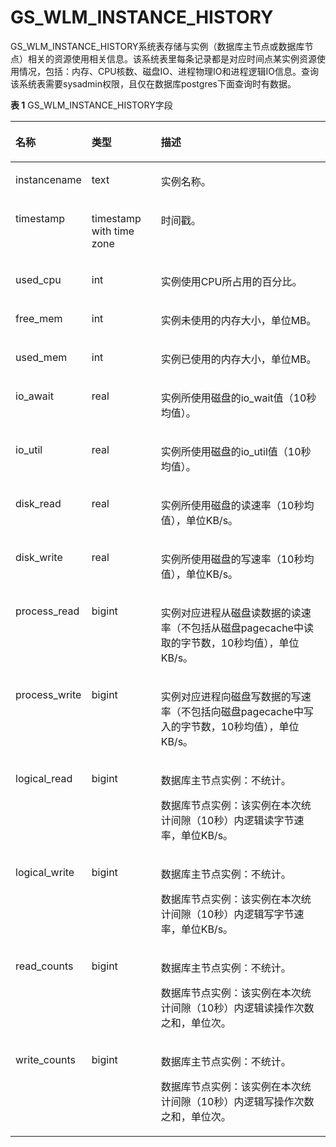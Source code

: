 # GS\_WLM\_INSTANCE\_HISTORY<a name="ZH-CN_TOPIC_0289900166"></a>

GS\_WLM\_INSTANCE\_HISTORY系统表存储与实例（数据库主节点或数据库节点）相关的资源使用相关信息。该系统表里每条记录都是对应时间点某实例资源使用情况，包括：内存、CPU核数、磁盘IO、进程物理IO和进程逻辑IO信息。查询该系统表需要sysadmin权限，且仅在数据库postgres下面查询时有数据。

**表 1**  GS\_WLM\_INSTANCE\_HISTORY字段

<a name="zh-cn_topic_0283136549_zh-cn_topic_0237122262_table175231552565"></a>
<table><thead align="left"><tr id="zh-cn_topic_0283136549_zh-cn_topic_0237122262_row85231552065"><th class="cellrowborder" valign="top" width="17.43%" id="mcps1.2.4.1.1"><p id="zh-cn_topic_0283136549_zh-cn_topic_0237122262_p652335213618"><a name="zh-cn_topic_0283136549_zh-cn_topic_0237122262_p652335213618"></a><a name="zh-cn_topic_0283136549_zh-cn_topic_0237122262_p652335213618"></a>名称</p>
</th>
<th class="cellrowborder" valign="top" width="22.57%" id="mcps1.2.4.1.2"><p id="zh-cn_topic_0283136549_zh-cn_topic_0237122262_p952315216614"><a name="zh-cn_topic_0283136549_zh-cn_topic_0237122262_p952315216614"></a><a name="zh-cn_topic_0283136549_zh-cn_topic_0237122262_p952315216614"></a>类型</p>
</th>
<th class="cellrowborder" valign="top" width="60%" id="mcps1.2.4.1.3"><p id="zh-cn_topic_0283136549_zh-cn_topic_0237122262_p195238521862"><a name="zh-cn_topic_0283136549_zh-cn_topic_0237122262_p195238521862"></a><a name="zh-cn_topic_0283136549_zh-cn_topic_0237122262_p195238521862"></a>描述</p>
</th>
</tr>
</thead>
<tbody><tr id="zh-cn_topic_0283136549_zh-cn_topic_0237122262_row1452314522062"><td class="cellrowborder" valign="top" width="17.43%" headers="mcps1.2.4.1.1 "><p id="zh-cn_topic_0283136549_zh-cn_topic_0237122262_p85233528619"><a name="zh-cn_topic_0283136549_zh-cn_topic_0237122262_p85233528619"></a><a name="zh-cn_topic_0283136549_zh-cn_topic_0237122262_p85233528619"></a>instancename</p>
</td>
<td class="cellrowborder" valign="top" width="22.57%" headers="mcps1.2.4.1.2 "><p id="zh-cn_topic_0283136549_zh-cn_topic_0237122262_p45239521366"><a name="zh-cn_topic_0283136549_zh-cn_topic_0237122262_p45239521366"></a><a name="zh-cn_topic_0283136549_zh-cn_topic_0237122262_p45239521366"></a>text</p>
</td>
<td class="cellrowborder" valign="top" width="60%" headers="mcps1.2.4.1.3 "><p id="zh-cn_topic_0283136549_zh-cn_topic_0237122262_p135233522061"><a name="zh-cn_topic_0283136549_zh-cn_topic_0237122262_p135233522061"></a><a name="zh-cn_topic_0283136549_zh-cn_topic_0237122262_p135233522061"></a>实例名称。</p>
</td>
</tr>
<tr id="zh-cn_topic_0283136549_zh-cn_topic_0237122262_row952325215615"><td class="cellrowborder" valign="top" width="17.43%" headers="mcps1.2.4.1.1 "><p id="zh-cn_topic_0283136549_zh-cn_topic_0237122262_p1352375216616"><a name="zh-cn_topic_0283136549_zh-cn_topic_0237122262_p1352375216616"></a><a name="zh-cn_topic_0283136549_zh-cn_topic_0237122262_p1352375216616"></a>timestamp</p>
</td>
<td class="cellrowborder" valign="top" width="22.57%" headers="mcps1.2.4.1.2 "><p id="zh-cn_topic_0283136549_zh-cn_topic_0237122262_p1252375216617"><a name="zh-cn_topic_0283136549_zh-cn_topic_0237122262_p1252375216617"></a><a name="zh-cn_topic_0283136549_zh-cn_topic_0237122262_p1252375216617"></a>timestamp with time zone</p>
</td>
<td class="cellrowborder" valign="top" width="60%" headers="mcps1.2.4.1.3 "><p id="zh-cn_topic_0283136549_zh-cn_topic_0237122262_p7523145212618"><a name="zh-cn_topic_0283136549_zh-cn_topic_0237122262_p7523145212618"></a><a name="zh-cn_topic_0283136549_zh-cn_topic_0237122262_p7523145212618"></a>时间戳。</p>
</td>
</tr>
<tr id="zh-cn_topic_0283136549_zh-cn_topic_0237122262_row752395218615"><td class="cellrowborder" valign="top" width="17.43%" headers="mcps1.2.4.1.1 "><p id="zh-cn_topic_0283136549_zh-cn_topic_0237122262_p05231752360"><a name="zh-cn_topic_0283136549_zh-cn_topic_0237122262_p05231752360"></a><a name="zh-cn_topic_0283136549_zh-cn_topic_0237122262_p05231752360"></a>used_cpu</p>
</td>
<td class="cellrowborder" valign="top" width="22.57%" headers="mcps1.2.4.1.2 "><p id="zh-cn_topic_0283136549_zh-cn_topic_0237122262_p14523952163"><a name="zh-cn_topic_0283136549_zh-cn_topic_0237122262_p14523952163"></a><a name="zh-cn_topic_0283136549_zh-cn_topic_0237122262_p14523952163"></a>int</p>
</td>
<td class="cellrowborder" valign="top" width="60%" headers="mcps1.2.4.1.3 "><p id="zh-cn_topic_0283136549_zh-cn_topic_0237122262_p135232521165"><a name="zh-cn_topic_0283136549_zh-cn_topic_0237122262_p135232521165"></a><a name="zh-cn_topic_0283136549_zh-cn_topic_0237122262_p135232521165"></a>实例使用CPU所占用的百分比。</p>
</td>
</tr>
<tr id="zh-cn_topic_0283136549_zh-cn_topic_0237122262_row2052325218610"><td class="cellrowborder" valign="top" width="17.43%" headers="mcps1.2.4.1.1 "><p id="zh-cn_topic_0283136549_zh-cn_topic_0237122262_p752355218614"><a name="zh-cn_topic_0283136549_zh-cn_topic_0237122262_p752355218614"></a><a name="zh-cn_topic_0283136549_zh-cn_topic_0237122262_p752355218614"></a>free_mem</p>
</td>
<td class="cellrowborder" valign="top" width="22.57%" headers="mcps1.2.4.1.2 "><p id="zh-cn_topic_0283136549_zh-cn_topic_0237122262_p1452319522618"><a name="zh-cn_topic_0283136549_zh-cn_topic_0237122262_p1452319522618"></a><a name="zh-cn_topic_0283136549_zh-cn_topic_0237122262_p1452319522618"></a>int</p>
</td>
<td class="cellrowborder" valign="top" width="60%" headers="mcps1.2.4.1.3 "><p id="zh-cn_topic_0283136549_zh-cn_topic_0237122262_p452416520620"><a name="zh-cn_topic_0283136549_zh-cn_topic_0237122262_p452416520620"></a><a name="zh-cn_topic_0283136549_zh-cn_topic_0237122262_p452416520620"></a>实例未使用的内存大小，单位MB。</p>
</td>
</tr>
<tr id="zh-cn_topic_0283136549_zh-cn_topic_0237122262_row10524165216615"><td class="cellrowborder" valign="top" width="17.43%" headers="mcps1.2.4.1.1 "><p id="zh-cn_topic_0283136549_zh-cn_topic_0237122262_p1524252462"><a name="zh-cn_topic_0283136549_zh-cn_topic_0237122262_p1524252462"></a><a name="zh-cn_topic_0283136549_zh-cn_topic_0237122262_p1524252462"></a>used_mem</p>
</td>
<td class="cellrowborder" valign="top" width="22.57%" headers="mcps1.2.4.1.2 "><p id="zh-cn_topic_0283136549_zh-cn_topic_0237122262_p1652416524617"><a name="zh-cn_topic_0283136549_zh-cn_topic_0237122262_p1652416524617"></a><a name="zh-cn_topic_0283136549_zh-cn_topic_0237122262_p1652416524617"></a>int</p>
</td>
<td class="cellrowborder" valign="top" width="60%" headers="mcps1.2.4.1.3 "><p id="zh-cn_topic_0283136549_zh-cn_topic_0237122262_p185248526611"><a name="zh-cn_topic_0283136549_zh-cn_topic_0237122262_p185248526611"></a><a name="zh-cn_topic_0283136549_zh-cn_topic_0237122262_p185248526611"></a>实例已使用的内存大小，单位MB。</p>
</td>
</tr>
<tr id="zh-cn_topic_0283136549_zh-cn_topic_0237122262_row9524175219610"><td class="cellrowborder" valign="top" width="17.43%" headers="mcps1.2.4.1.1 "><p id="zh-cn_topic_0283136549_zh-cn_topic_0237122262_p1952417521162"><a name="zh-cn_topic_0283136549_zh-cn_topic_0237122262_p1952417521162"></a><a name="zh-cn_topic_0283136549_zh-cn_topic_0237122262_p1952417521162"></a>io_await</p>
</td>
<td class="cellrowborder" valign="top" width="22.57%" headers="mcps1.2.4.1.2 "><p id="zh-cn_topic_0283136549_zh-cn_topic_0237122262_p55241852463"><a name="zh-cn_topic_0283136549_zh-cn_topic_0237122262_p55241852463"></a><a name="zh-cn_topic_0283136549_zh-cn_topic_0237122262_p55241852463"></a>real</p>
</td>
<td class="cellrowborder" valign="top" width="60%" headers="mcps1.2.4.1.3 "><p id="zh-cn_topic_0283136549_zh-cn_topic_0237122262_p252411521265"><a name="zh-cn_topic_0283136549_zh-cn_topic_0237122262_p252411521265"></a><a name="zh-cn_topic_0283136549_zh-cn_topic_0237122262_p252411521265"></a>实例所使用磁盘的io_wait值（10秒均值）。</p>
</td>
</tr>
<tr id="zh-cn_topic_0283136549_zh-cn_topic_0237122262_row12524752562"><td class="cellrowborder" valign="top" width="17.43%" headers="mcps1.2.4.1.1 "><p id="zh-cn_topic_0283136549_zh-cn_topic_0237122262_p75248521661"><a name="zh-cn_topic_0283136549_zh-cn_topic_0237122262_p75248521661"></a><a name="zh-cn_topic_0283136549_zh-cn_topic_0237122262_p75248521661"></a>io_util</p>
</td>
<td class="cellrowborder" valign="top" width="22.57%" headers="mcps1.2.4.1.2 "><p id="zh-cn_topic_0283136549_zh-cn_topic_0237122262_p105246521764"><a name="zh-cn_topic_0283136549_zh-cn_topic_0237122262_p105246521764"></a><a name="zh-cn_topic_0283136549_zh-cn_topic_0237122262_p105246521764"></a>real</p>
</td>
<td class="cellrowborder" valign="top" width="60%" headers="mcps1.2.4.1.3 "><p id="zh-cn_topic_0283136549_zh-cn_topic_0237122262_p1524952167"><a name="zh-cn_topic_0283136549_zh-cn_topic_0237122262_p1524952167"></a><a name="zh-cn_topic_0283136549_zh-cn_topic_0237122262_p1524952167"></a>实例所使用磁盘的io_util值（10秒均值）。</p>
</td>
</tr>
<tr id="zh-cn_topic_0283136549_zh-cn_topic_0237122262_row195241521669"><td class="cellrowborder" valign="top" width="17.43%" headers="mcps1.2.4.1.1 "><p id="zh-cn_topic_0283136549_zh-cn_topic_0237122262_p1052455218611"><a name="zh-cn_topic_0283136549_zh-cn_topic_0237122262_p1052455218611"></a><a name="zh-cn_topic_0283136549_zh-cn_topic_0237122262_p1052455218611"></a>disk_read</p>
</td>
<td class="cellrowborder" valign="top" width="22.57%" headers="mcps1.2.4.1.2 "><p id="zh-cn_topic_0283136549_zh-cn_topic_0237122262_p1052417527615"><a name="zh-cn_topic_0283136549_zh-cn_topic_0237122262_p1052417527615"></a><a name="zh-cn_topic_0283136549_zh-cn_topic_0237122262_p1052417527615"></a>real</p>
</td>
<td class="cellrowborder" valign="top" width="60%" headers="mcps1.2.4.1.3 "><p id="zh-cn_topic_0283136549_zh-cn_topic_0237122262_p577545873512"><a name="zh-cn_topic_0283136549_zh-cn_topic_0237122262_p577545873512"></a><a name="zh-cn_topic_0283136549_zh-cn_topic_0237122262_p577545873512"></a>实例所使用磁盘的读速率（10秒均值），单位KB/s。</p>
</td>
</tr>
<tr id="zh-cn_topic_0283136549_zh-cn_topic_0237122262_row452418528614"><td class="cellrowborder" valign="top" width="17.43%" headers="mcps1.2.4.1.1 "><p id="zh-cn_topic_0283136549_zh-cn_topic_0237122262_p15524145214619"><a name="zh-cn_topic_0283136549_zh-cn_topic_0237122262_p15524145214619"></a><a name="zh-cn_topic_0283136549_zh-cn_topic_0237122262_p15524145214619"></a>disk_write</p>
</td>
<td class="cellrowborder" valign="top" width="22.57%" headers="mcps1.2.4.1.2 "><p id="zh-cn_topic_0283136549_zh-cn_topic_0237122262_p55244521963"><a name="zh-cn_topic_0283136549_zh-cn_topic_0237122262_p55244521963"></a><a name="zh-cn_topic_0283136549_zh-cn_topic_0237122262_p55244521963"></a>real</p>
</td>
<td class="cellrowborder" valign="top" width="60%" headers="mcps1.2.4.1.3 "><p id="zh-cn_topic_0283136549_zh-cn_topic_0237122262_p852411521064"><a name="zh-cn_topic_0283136549_zh-cn_topic_0237122262_p852411521064"></a><a name="zh-cn_topic_0283136549_zh-cn_topic_0237122262_p852411521064"></a>实例所使用磁盘的写速率（10秒均值），单位KB/s。</p>
</td>
</tr>
<tr id="zh-cn_topic_0283136549_zh-cn_topic_0237122262_row05241952968"><td class="cellrowborder" valign="top" width="17.43%" headers="mcps1.2.4.1.1 "><p id="zh-cn_topic_0283136549_zh-cn_topic_0237122262_p1152414529615"><a name="zh-cn_topic_0283136549_zh-cn_topic_0237122262_p1152414529615"></a><a name="zh-cn_topic_0283136549_zh-cn_topic_0237122262_p1152414529615"></a>process_read</p>
</td>
<td class="cellrowborder" valign="top" width="22.57%" headers="mcps1.2.4.1.2 "><p id="zh-cn_topic_0283136549_zh-cn_topic_0237122262_p352410521067"><a name="zh-cn_topic_0283136549_zh-cn_topic_0237122262_p352410521067"></a><a name="zh-cn_topic_0283136549_zh-cn_topic_0237122262_p352410521067"></a>bigint</p>
</td>
<td class="cellrowborder" valign="top" width="60%" headers="mcps1.2.4.1.3 "><p id="zh-cn_topic_0283136549_zh-cn_topic_0237122262_p1452410528610"><a name="zh-cn_topic_0283136549_zh-cn_topic_0237122262_p1452410528610"></a><a name="zh-cn_topic_0283136549_zh-cn_topic_0237122262_p1452410528610"></a>实例对应进程从磁盘读数据的读速率（不包括从磁盘pagecache中读取的字节数，10秒均值），单位KB/s。</p>
</td>
</tr>
<tr id="zh-cn_topic_0283136549_zh-cn_topic_0237122262_row185242528614"><td class="cellrowborder" valign="top" width="17.43%" headers="mcps1.2.4.1.1 "><p id="zh-cn_topic_0283136549_zh-cn_topic_0237122262_p952435210618"><a name="zh-cn_topic_0283136549_zh-cn_topic_0237122262_p952435210618"></a><a name="zh-cn_topic_0283136549_zh-cn_topic_0237122262_p952435210618"></a>process_write</p>
</td>
<td class="cellrowborder" valign="top" width="22.57%" headers="mcps1.2.4.1.2 "><p id="zh-cn_topic_0283136549_zh-cn_topic_0237122262_p145243524611"><a name="zh-cn_topic_0283136549_zh-cn_topic_0237122262_p145243524611"></a><a name="zh-cn_topic_0283136549_zh-cn_topic_0237122262_p145243524611"></a>bigint</p>
</td>
<td class="cellrowborder" valign="top" width="60%" headers="mcps1.2.4.1.3 "><p id="zh-cn_topic_0283136549_zh-cn_topic_0237122262_p145245521961"><a name="zh-cn_topic_0283136549_zh-cn_topic_0237122262_p145245521961"></a><a name="zh-cn_topic_0283136549_zh-cn_topic_0237122262_p145245521961"></a>实例对应进程向磁盘写数据的写速率（不包括向磁盘pagecache中写入的字节数，10秒均值），单位KB/s。</p>
</td>
</tr>
<tr id="zh-cn_topic_0283136549_zh-cn_topic_0237122262_row7524952862"><td class="cellrowborder" valign="top" width="17.43%" headers="mcps1.2.4.1.1 "><p id="zh-cn_topic_0283136549_zh-cn_topic_0237122262_p952417521767"><a name="zh-cn_topic_0283136549_zh-cn_topic_0237122262_p952417521767"></a><a name="zh-cn_topic_0283136549_zh-cn_topic_0237122262_p952417521767"></a>logical_read</p>
</td>
<td class="cellrowborder" valign="top" width="22.57%" headers="mcps1.2.4.1.2 "><p id="zh-cn_topic_0283136549_zh-cn_topic_0237122262_p252414526615"><a name="zh-cn_topic_0283136549_zh-cn_topic_0237122262_p252414526615"></a><a name="zh-cn_topic_0283136549_zh-cn_topic_0237122262_p252414526615"></a>bigint</p>
</td>
<td class="cellrowborder" valign="top" width="60%" headers="mcps1.2.4.1.3 "><p id="zh-cn_topic_0283136549_zh-cn_topic_0237122262_p497345154017"><a name="zh-cn_topic_0283136549_zh-cn_topic_0237122262_p497345154017"></a><a name="zh-cn_topic_0283136549_zh-cn_topic_0237122262_p497345154017"></a><span id="zh-cn_topic_0283136549_zh-cn_topic_0237122262_text101735572163"><a name="zh-cn_topic_0283136549_zh-cn_topic_0237122262_text101735572163"></a><a name="zh-cn_topic_0283136549_zh-cn_topic_0237122262_text101735572163"></a>数据库主节点</span>实例：不统计。</p>
<p id="zh-cn_topic_0283136549_zh-cn_topic_0237122262_p79731451154010"><a name="zh-cn_topic_0283136549_zh-cn_topic_0237122262_p79731451154010"></a><a name="zh-cn_topic_0283136549_zh-cn_topic_0237122262_p79731451154010"></a>数据库节点实例：该实例在本次统计间隙（10秒）内逻辑读字节速率，单位KB/s。</p>
</td>
</tr>
<tr id="zh-cn_topic_0283136549_zh-cn_topic_0237122262_row135252052966"><td class="cellrowborder" valign="top" width="17.43%" headers="mcps1.2.4.1.1 "><p id="zh-cn_topic_0283136549_zh-cn_topic_0237122262_p052511521460"><a name="zh-cn_topic_0283136549_zh-cn_topic_0237122262_p052511521460"></a><a name="zh-cn_topic_0283136549_zh-cn_topic_0237122262_p052511521460"></a>logical_write</p>
</td>
<td class="cellrowborder" valign="top" width="22.57%" headers="mcps1.2.4.1.2 "><p id="zh-cn_topic_0283136549_zh-cn_topic_0237122262_p45251521366"><a name="zh-cn_topic_0283136549_zh-cn_topic_0237122262_p45251521366"></a><a name="zh-cn_topic_0283136549_zh-cn_topic_0237122262_p45251521366"></a>bigint</p>
</td>
<td class="cellrowborder" valign="top" width="60%" headers="mcps1.2.4.1.3 "><p id="zh-cn_topic_0283136549_zh-cn_topic_0237122262_p10400171410419"><a name="zh-cn_topic_0283136549_zh-cn_topic_0237122262_p10400171410419"></a><a name="zh-cn_topic_0283136549_zh-cn_topic_0237122262_p10400171410419"></a>数据库主节点实例：不统计。</p>
<p id="zh-cn_topic_0283136549_zh-cn_topic_0237122262_p12401914134118"><a name="zh-cn_topic_0283136549_zh-cn_topic_0237122262_p12401914134118"></a><a name="zh-cn_topic_0283136549_zh-cn_topic_0237122262_p12401914134118"></a>数据库节点实例：该实例在本次统计间隙（10秒）内逻辑写字节速率，单位KB/s。</p>
</td>
</tr>
<tr id="zh-cn_topic_0283136549_zh-cn_topic_0237122262_row852513521069"><td class="cellrowborder" valign="top" width="17.43%" headers="mcps1.2.4.1.1 "><p id="zh-cn_topic_0283136549_zh-cn_topic_0237122262_p195252524616"><a name="zh-cn_topic_0283136549_zh-cn_topic_0237122262_p195252524616"></a><a name="zh-cn_topic_0283136549_zh-cn_topic_0237122262_p195252524616"></a>read_counts</p>
</td>
<td class="cellrowborder" valign="top" width="22.57%" headers="mcps1.2.4.1.2 "><p id="zh-cn_topic_0283136549_zh-cn_topic_0237122262_p1525105219612"><a name="zh-cn_topic_0283136549_zh-cn_topic_0237122262_p1525105219612"></a><a name="zh-cn_topic_0283136549_zh-cn_topic_0237122262_p1525105219612"></a>bigint</p>
</td>
<td class="cellrowborder" valign="top" width="60%" headers="mcps1.2.4.1.3 "><p id="zh-cn_topic_0283136549_zh-cn_topic_0237122262_p11861122217413"><a name="zh-cn_topic_0283136549_zh-cn_topic_0237122262_p11861122217413"></a><a name="zh-cn_topic_0283136549_zh-cn_topic_0237122262_p11861122217413"></a>数据库主节点实例：不统计。</p>
<p id="zh-cn_topic_0283136549_zh-cn_topic_0237122262_p20861182210416"><a name="zh-cn_topic_0283136549_zh-cn_topic_0237122262_p20861182210416"></a><a name="zh-cn_topic_0283136549_zh-cn_topic_0237122262_p20861182210416"></a>数据库节点实例：该实例在本次统计间隙（10秒）内逻辑读操作次数之和，单位次。</p>
</td>
</tr>
<tr id="zh-cn_topic_0283136549_zh-cn_topic_0237122262_row8525052867"><td class="cellrowborder" valign="top" width="17.43%" headers="mcps1.2.4.1.1 "><p id="zh-cn_topic_0283136549_zh-cn_topic_0237122262_p852519521066"><a name="zh-cn_topic_0283136549_zh-cn_topic_0237122262_p852519521066"></a><a name="zh-cn_topic_0283136549_zh-cn_topic_0237122262_p852519521066"></a>write_counts</p>
</td>
<td class="cellrowborder" valign="top" width="22.57%" headers="mcps1.2.4.1.2 "><p id="zh-cn_topic_0283136549_zh-cn_topic_0237122262_p05256521619"><a name="zh-cn_topic_0283136549_zh-cn_topic_0237122262_p05256521619"></a><a name="zh-cn_topic_0283136549_zh-cn_topic_0237122262_p05256521619"></a>bigint</p>
</td>
<td class="cellrowborder" valign="top" width="60%" headers="mcps1.2.4.1.3 "><p id="zh-cn_topic_0283136549_zh-cn_topic_0237122262_p65004318417"><a name="zh-cn_topic_0283136549_zh-cn_topic_0237122262_p65004318417"></a><a name="zh-cn_topic_0283136549_zh-cn_topic_0237122262_p65004318417"></a>数据库主节点实例：不统计。</p>
<p id="zh-cn_topic_0283136549_zh-cn_topic_0237122262_p3500931204113"><a name="zh-cn_topic_0283136549_zh-cn_topic_0237122262_p3500931204113"></a><a name="zh-cn_topic_0283136549_zh-cn_topic_0237122262_p3500931204113"></a>数据库节点实例：该实例在本次统计间隙（10秒）内逻辑写操作次数之和，单位次。</p>
</td>
</tr>
</tbody>
</table>
